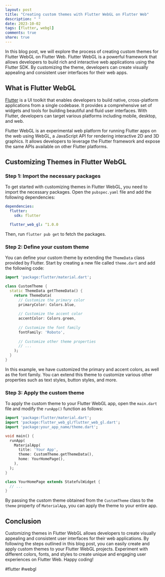 ```yaml
---
layout: post
title: "Creating custom themes with Flutter WebGL on Flutter Web"
description: " "
date: 2023-10-02
tags: [flutter, webgl]
comments: true
share: true
---
```


In this blog post, we will explore the process of creating custom themes for Flutter WebGL on Flutter Web. Flutter WebGL is a powerful framework that allows developers to build rich and interactive web applications using the Flutter SDK. By customizing the theme, developers can create visually appealing and consistent user interfaces for their web apps.

## What is Flutter WebGL

[Flutter](https://flutter.dev/) is a UI toolkit that enables developers to build native, cross-platform applications from a single codebase. It provides a comprehensive set of widgets and tools for building beautiful and fluid user interfaces. With Flutter, developers can target various platforms including mobile, desktop, and web.

Flutter WebGL is an experimental web platform for running Flutter apps on the web using WebGL, a JavaScript API for rendering interactive 2D and 3D graphics. It allows developers to leverage the Flutter framework and expose the same APIs available on other Flutter platforms.

## Customizing Themes in Flutter WebGL

### Step 1: Import the necessary packages

To get started with customizing themes in Flutter WebGL, you need to import the necessary packages. Open the `pubspec.yaml` file and add the following dependencies:

```yaml
dependencies:
  flutter:
    sdk: flutter

  flutter_web_gl: ^1.0.0
```

Then, run `flutter pub get` to fetch the packages.

### Step 2: Define your custom theme

You can define your custom theme by extending the `ThemeData` class provided by Flutter. Start by creating a new file called `theme.dart` and add the following code:

```dart
import 'package:flutter/material.dart';

class CustomTheme {
  static ThemeData getThemeData() {
    return ThemeData(
      // Customize the primary color
      primaryColor: Colors.blue,
      
      // Customize the accent color
      accentColor: Colors.green,
      
      // Customize the font family
      fontFamily: 'Roboto',
      
      // Customize other theme properties
      // ...
    );
  }
}
```

In this example, we have customized the primary and accent colors, as well as the font family. You can extend this theme to customize various other properties such as text styles, button styles, and more.

### Step 3: Apply the custom theme

To apply the custom theme to your Flutter WebGL app, open the `main.dart` file and modify the `runApp()` function as follows:

```dart
import 'package:flutter/material.dart';
import 'package:flutter_web_gl/flutter_web_gl.dart';
import 'package:your_app_name/theme.dart';

void main() {
  runApp(
    MaterialApp(
      title: 'Your App',
      theme: CustomTheme.getThemeData(),
      home: YourHomePage(),
    ),
  );
}

class YourHomePage extends StatefulWidget {
  // ...
}
```

By passing the custom theme obtained from the `CustomTheme` class to the `theme` property of `MaterialApp`, you can apply the theme to your entire app.

## Conclusion

Customizing themes in Flutter WebGL allows developers to create visually appealing and consistent user interfaces for their web applications. By following the steps outlined in this blog post, you can easily create and apply custom themes to your Flutter WebGL projects. Experiment with different colors, fonts, and styles to create unique and engaging user experiences on Flutter Web. Happy coding!

#flutter #webgl